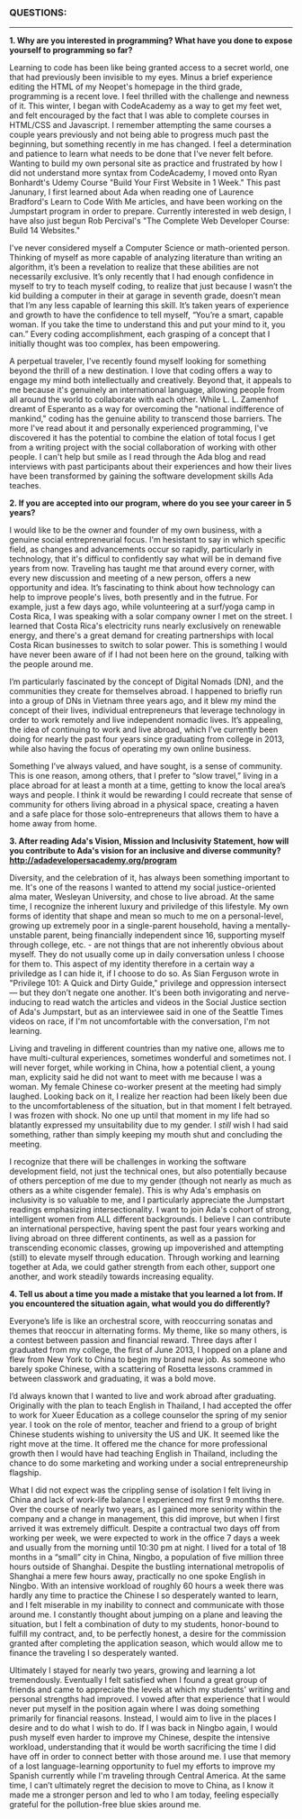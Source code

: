 ### **QUESTIONS:**
---

**1. Why are you interested in programming? What have you done to expose yourself to programming so far?**

Learning to code has been like being granted access to a secret world, one that had previously been invisible to my eyes. Minus a brief experience editing the HTML of my Neopet's homepage in the third grade, programming is a recent love. I  feel thrilled with the challenge and newness of it. This winter, I began with CodeAcademy as a way to get my feet wet, and felt encouraged by the fact that I was able to complete courses in HTML/CSS and Javascript. I remember attempting the same courses a couple years previously and not being able to progress much past the beginning, but something recently in me has changed. I feel a determination and patience to learn what needs to be done that I've never felt before. Wanting to build my own personal site as practice and frustrated by how I did not understand more syntax from CodeAcademy, I moved onto Ryan Bonhardt's Udemy Course "Build Your First Website in 1 Week." This past Janunary, I first learned about Ada when reading one of Laurence Bradford's Learn to Code With Me articles, and have been working on the Jumpstart program in order to prepare. Currently interested in web design, I have also just begun Rob Percival's "The Complete Web Developer Course: Build 14 Websites." 

I've never considered myself a Computer Science or math-oriented person. Thinking of myself as more capable of analyzing literature than writing an algorithm, it’s been a revelation to realize that these abilities are not necessarily exclusive. It’s only recently that I had enough confidence in myself to try to teach myself coding, to realize that just because I wasn’t the kid building a computer in their at garage in seventh grade, doesn’t mean that I’m any less capable of learning this skill. It’s taken years of experience and growth to have the confidence to tell myself, “You’re a smart, capable woman. If you take the time to understand this and put your mind to it, you can.” Every coding accomplishment, each grasping of a concept that I initially thought was too complex, has been empowering.  

A perpetual traveler, I've recently found myself looking for something beyond the thrill of a new destination. I love that coding offers a way to engage my mind both intellectually and creatively. Beyond that, it appeals to me because it's genuinely an international language, allowing people from all around the world to collaborate with each other. While L. L. Zamenhof dreamt of Esperanto as a way for overcoming the "national indifference of mankind," coding has the genuine ability to transcend those barriers. The more I've read about it and personally experienced programming, I've discovered it has the potential to combine the elation of total focus I get from a writing project with the social collaboration of working with other people. I can't help but smile as I read through the Ada blog and read interviews with past participants about their experiences and how their lives have been transformed by gaining the software development skills Ada teaches. 

**2. If you are accepted into our program, where do you see your career in 5 years?**

I would like to be the owner and founder of my own business, with a genuine social entrepreneurial focus. I'm hesistant to say in which specific  field, as changes and advancements occur so rapidly, particularly in technology, that it's difficul to confidently say what will be in demand five years from now. Traveling has taught me that around every corner, with every new discussion and meeting of a new person, offers a new opportunity and idea. It’s fascinating to think about how technology can help to improve people's lives, both presently and in the futrue. For example, just a few days ago, while volunteering at a surf/yoga camp in Costa Rica, I was speaking with a solar company owner I met on the street. I learned that Costa Rica's electricity runs nearly exclusively on renewable energy, and there's a great demand for creating partnerships with local Costa Rican businesses to switch to solar power. This is something I would have never been aware of if I had not been here on the ground, talking with the people around me. 

I’m particularly fascinated by the concept of Digital Nomads (DN), and the communities they create for themselves abroad. I happened to briefly run into a group of DNs in Vietnam three years ago, and it blew my mind the concept of their lives, individual entrepreneurs that leverage technology in order to work remotely and live independent nomadic lives. It’s appealing, the idea of continuing to work and live abroad, which I’ve currently been doing for nearly the past four years since graduating from college in 2013, while also having the focus of operating my own online business. 

Something I’ve always valued, and have sought, is a sense of community. This is one reason, among others, that I prefer to “slow travel,” living in a place abroad for at least a month at a time, getting to know the local area’s ways and people. I think it would be rewarding I could recreate that sense of community for others living abroad in a physical space, creating a haven and a safe place for those solo-entrepreneurs that allows them to have a home away from home.

**3. After reading Ada's Vision, Mission and Inclusivity Statement, how will you contribute to Ada's vision for an inclusive and diverse community? http://adadevelopersacademy.org/program**

Diversity, and the celebration of it, has always been something important to me. It's one of the reasons I wanted to attend my social justice-oriented alma mater, Wesleyan University, and chose to live abroad. At the same time, I recognize the inherent luxury and priviledge of this lifestyle. My own forms of identity that shape and mean so much to me on a personal-level, growing up extremely poor in a single-parent household, having a mentally-unstable parent, being financially independent since 16, supporting myself through college, etc. - are not things that are not inherently obvious about myself. They do not usually come up in daily conversation unless I choose for them to. This aspect of my identity therefore in a certain way a priviledge as I can hide it, if I choose to do so. As Sian Ferguson wrote in "Privilege 101: A Quick and Dirty Guide," privilege and oppression intersect — but they don’t negate one another. It's been both invigorating and nerve-inducing to read watch the articles and videos in the Social Justice section of Ada's Jumpstart, but as an interviewee said in one of the Seattle Times videos on race, if I'm not uncomfortable with the conversation, I'm not learning.  

Living and traveling in different countries than my native one, allows me to have multi-cultural experiences, sometimes wonderful and sometimes not. I will never forget, while working in China, how a potential client, a young man, explicity said he did not want to meet with me because I was a woman. My female Chinese co-worker present at the meeting had simply laughed. Looking back on it, I realize  her reaction had been likely been due to the uncomfortableness of the situation, but in that moment I felt betrayed. I was frozen with shock. No one up until that moment in my life had so blatantly expressed my unsuitability due to my gender. I _still_ wish I had said something, rather than simply keeping my mouth shut and concluding the meeting. 

I recognize that there will be challenges in working the software development field, not just the technical ones, but also potentially because of others perception of me due to my gender (though not nearly as much as others as a white cisgender female). This is why Ada's emphasis on inclusivity is so valuable to me, and I particularly appreciate the Jumpstart readings emphasizing intersectionality. I want to join Ada's cohort of strong, intelligent women from ALL different backgrounds. I believe I can contribute an international perspective, having spent the past four years working and living abroad on three different continents, as well as a passion for transcending economic classes, growing up impoverished and attempting (still) to elevate myself through education. Through working and learning together at Ada, we could gather strength from each other, support one another, and work steadily towards increasing equality.

**4. Tell us about a time you made a mistake that you learned a lot from. If you encountered the situation again, what would you do differently?**

Everyone’s life is like an orchestral score, with reoccurring sonatas and themes that reoccur in alternating forms. My theme, like so many others, is a contest between passion and financial reward. Three days after I graduated from my college, the first of June 2013, I hopped on a plane and flew from New York to China to begin my brand new job. As someone who barely spoke Chinese, with a scattering of Rosetta lessons crammed in between classwork and graduating, it was a bold move. 

I’d always known that I wanted to live and work abroad after graduating. Originally with the plan to teach English in Thailand, I had accepted the offer to work for Xueer Education as a college counselor the spring of my senior year. I took on the role of mentor, teacher and friend to a group of bright Chinese students wishing to university the US and UK. It seemed like the right move at the time. It offered me the chance for more professional growth then I would have had teaching English in Thailand, including the chance to do some marketing and working under a social entrepreneurship flagship. 

What I did not expect was the crippling sense of isolation I felt living in China and lack of work-life balance I experienced my first 9 months there. Over the course of nearly two years, as I gained more seniority within the company and a change in management, this did improve, but when I first arrived it was extremely difficult. Despite a contractual two days off from working per week, we were expected to work in the office 7 days a week and usually from the morning until 10:30 pm at night. I lived for a total of 18 months in a “small” city in China, Ningbo, a population of five million three hours outside of Shanghai. Despite the bustling international metropolis of Shanghai a mere few hours away, practically no one spoke English in Ningbo. With an intensive workload of roughly 60 hours a week there was hardly any time to practice the Chinese I so desperately wanted to learn, and I felt miserable in my inability to connect and communicate with those around me. I constantly thought about jumping on a plane and leaving the situation, but I felt a combination of duty to my students, honor-bound to fulfill my contract, and, to be perfectly honest, a desire for the commission granted after completing the application season, which would allow me to finance the traveling I so desperately wanted. 

Ultimately I stayed for nearly two years, growing and learning a lot tremendously. Eventually I felt satisfied when I found a great group of friends and came to appreciate the levels at which my students' writing and personal strengths had improved. I vowed after that experience that I would never put myself in the position again where I was doing something primarily for financial reasons. Instead, I would aim to live in the places I desire and to do what I wish to do. If I was back in Ningbo again, I would push myself even harder to improve my Chinese, despite the intensive workload, understanding that it would be worth sacrificing the time I did have off in order to connect better with those around me. I use that memory of a lost language-learning opportunity to fuel my efforts to improve my Spanish currently while I'm traveling through Central America. At the same time, I can’t ultimately regret the decision to move to China, as I know it made me a stronger person and led to who I am today, feeling especially grateful for the pollution-free blue skies around me.
